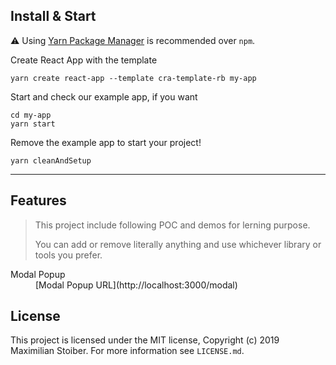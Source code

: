 
## Install & Start

⚠️ Using [Yarn Package Manager](https://yarnpkg.com) is recommended over `npm`.

Create React App with the template

```shell
yarn create react-app --template cra-template-rb my-app
```

Start and check our example app, if you want

```shell
cd my-app
yarn start
```

Remove the example app to start your project!

```shell
yarn cleanAndSetup
```

---

## Features 

> This project include following POC and demos for lerning purpose.
>
> You can add or remove literally anything and use whichever library or tools you prefer.

<dl>
  <dt>Modal Popup</dt>
  <dd>  [Modal Popup URL](http://localhost:3000/modal)</dd>
</dl>




## License

This project is licensed under the MIT license, Copyright (c) 2019 Maximilian Stoiber.
For more information see `LICENSE.md`.
